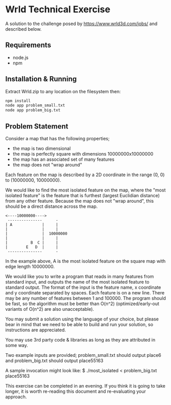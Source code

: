 # Wrld Technical Exercise
A solution to the challenge posed by https://www.wrld3d.com/jobs/ and described below. 

## Requirements
- node.js
- npm

## Installation & Running
Extract Wrld.zip to any location on the filesystem then:

```sh
npm install
node app problem_small.txt
node app problem_big.txt
```

## Problem Statement
Consider a map that has the following properties;
- the map is two dimensional
- the map is perfectly square with dimensions 10000000x10000000
- the map has an associated set of many features
- the map does not "wrap around"

Each feature on the map is described by a 2D coordinate in the range (0, 0) to (10000000, 10000000).

We would like to find the most isolated feature on the map, where the "most isolated feature" is the feature that is
furthest (largest Euclidian distance) from any other feature. Because the map does not "wrap around", this should be a
direct distance across the map.
```
<----10000000---->
 ---------------      -
| A             |     |
|               |     |
|               |  10000000
|               |     |
|          B  C |     | 	
|        E   D  |     |
 ---------------      -   
```
In the example above, A is the most isolated feature on the square map with edge length 10000000.

We would like you to write a program that reads in many features from standard input, and outputs the name of the most isolated
feature to standard output. The format of the input is the feature name, x coordinate and y coordinate separated by spaces.
Each feature is on a new line. There may be any number of features between 1 and 100000. The program should be fast, so the
algorithm must be better than O(n^2) (optimized/early-out variants of O(n^2) are also unacceptable).

You may submit a solution using the language of your choice, but please bear in mind that we need to be able to build and run
your solution, so instructions are appreciated.

You may use 3rd party code & libraries as long as they are attributed in some way.

Two example inputs are provided; problem_small.txt should output place6 and problem_big.txt should output place55163

A sample invocation might look like:
$ ./most_isolated < problem_big.txt
place55163

This exercise can be completed in an evening. If you think it is going to take longer, it is worth re-reading this document and
re-evaluating your approach.
